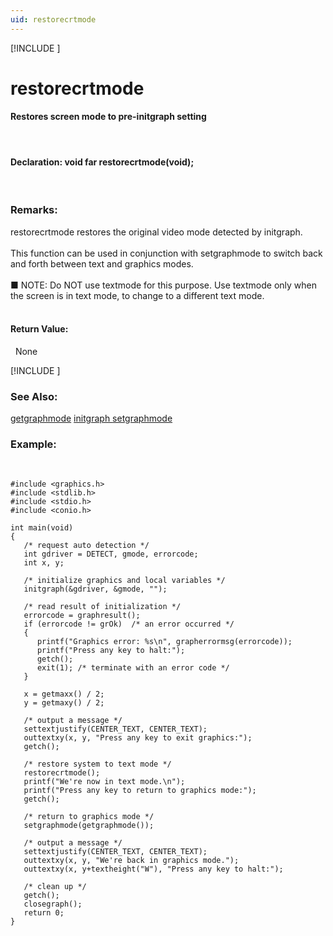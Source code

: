 ```yaml
---
uid: restorecrtmode
---
```

[!INCLUDE [](graphics_header.md)]
# restorecrtmode

#### Restores screen mode to pre-initgraph setting

<br>

#### Declaration:  void far restorecrtmode(void);

<br>

### Remarks:
restorecrtmode restores the original video mode detected by initgraph.<br><br>
This function can be used in conjunction with setgraphmode to switch back and forth between text and graphics modes.<br><br>
■ NOTE: Do NOT use textmode for this purpose. Use textmode only when the screen is in text mode, to change to a different text mode.<br><br>

#### Return Value:
&nbsp;&nbsp;None

[!INCLUDE [](portability.md)]

### See Also:
<div class="data"><a href="getgraphmode.md">  getgraphmode</a> <a href="initgraph.md">  initgraph   </a> <a href="setgraphmode.md">  setgraphmode</a>
<br></div>

### Example:

<br>

```
#include <graphics.h>
#include <stdlib.h>
#include <stdio.h>
#include <conio.h>

int main(void)
{
   /* request auto detection */
   int gdriver = DETECT, gmode, errorcode;
   int x, y;

   /* initialize graphics and local variables */
   initgraph(&gdriver, &gmode, "");

   /* read result of initialization */
   errorcode = graphresult();
   if (errorcode != grOk)  /* an error occurred */
   {
      printf("Graphics error: %s\n", grapherrormsg(errorcode));
      printf("Press any key to halt:");
      getch();
      exit(1); /* terminate with an error code */
   }

   x = getmaxx() / 2;
   y = getmaxy() / 2;

   /* output a message */
   settextjustify(CENTER_TEXT, CENTER_TEXT);
   outtextxy(x, y, "Press any key to exit graphics:");
   getch();

   /* restore system to text mode */
   restorecrtmode();
   printf("We're now in text mode.\n");
   printf("Press any key to return to graphics mode:");
   getch();

   /* return to graphics mode */
   setgraphmode(getgraphmode());

   /* output a message */
   settextjustify(CENTER_TEXT, CENTER_TEXT);
   outtextxy(x, y, "We're back in graphics mode.");
   outtextxy(x, y+textheight("W"), "Press any key to halt:");

   /* clean up */
   getch();
   closegraph();
   return 0;
}
```

<br>